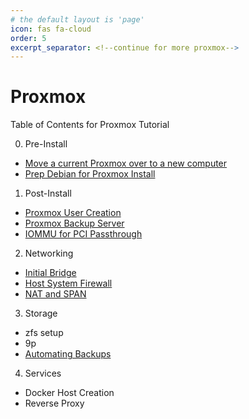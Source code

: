 ```yaml
---
# the default layout is 'page'
icon: fas fa-cloud
order: 5
excerpt_separator: <!--continue for more proxmox-->
---
```

# Proxmox

Table of Contents for Proxmox Tutorial

0. Pre-Install
 * [Move a current Proxmox over to a new computer](/posts/installing-proxmox-from-an-old-proxmox/)
 * [Prep Debian for Proxmox Install](/posts/proxmox-install-from-debian/)



1. Post-Install
 * [Proxmox User Creation](/posts/proxmox-post-install-user-creation/)
 * [Proxmox Backup Server](/posts/proxmox-backup-server/)
 * [IOMMU for PCI Passthrough](/posts/proxmox-iommu-passthrough/)



2. Networking
 * [Initial Bridge](/posts/proxmox-initial-bridge-networking/)
 * [Host System Firewall](/posts/proxmox-host-system-firewall/)
 * [NAT and SPAN](/posts/proxmox-networking-nat-span/)



3. Storage
 * zfs setup
 * 9p
 * [Automating Backups](/posts/proxmox-automatic-backups/)



4. Services 
 * Docker Host Creation
 * Reverse Proxy
